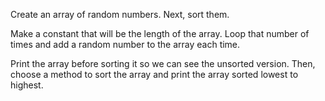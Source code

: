 Create an array of random numbers.  Next, sort them.

Make a constant that will be the length of the array.  Loop that number of times and add a
random number to the array each time.

Print the array before sorting it so we can see the unsorted version.  Then, choose a method to sort
the array and print the array sorted lowest to highest.